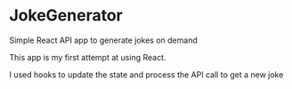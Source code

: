 # JokeGenerator
Simple React API app to generate jokes on demand

This app is my first attempt at using React.

I used hooks to update the state and process the API call to get a new joke
